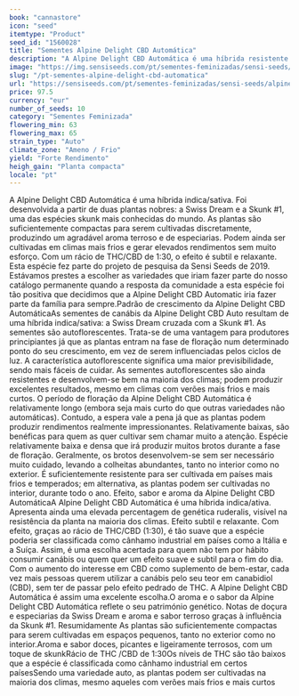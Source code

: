 ```yaml
---
book: "cannastore"
icon: "seed"
itemtype: "Product"
seed_id: "1560028"
title: "Sementes Alpine Delight CBD Automática"
description: "A Alpine Delight CBD Automática é uma híbrida resistente. Sensação de euforia média, rácio de THC/CBD de 1:30. Altos rendimentos e sensação relaxante suave."
image: "https://img.sensiseeds.com/pt/sementes-feminizadas/sensi-seeds/alpine-delight-cbd-automática-image.png"
slug: "/pt-sementes-alpine-delight-cbd-automatica"
url: "https://sensiseeds.com/pt/sementes-feminizadas/sensi-seeds/alpine-delight-cbd-automática?a_aid=cannastore"
price: 97.5
currency: "eur"
number_of_seeds: 10
category: "Sementes Feminizada"
flowering_min: 63
flowering_max: 65
strain_type: "Auto"
climate_zone: "Ameno / Frio"
yield: "Forte Rendimento"
heigh_gain: "Planta compacta"
locale: "pt"
---
```

A Alpine Delight CBD Automática é uma híbrida indica/sativa. Foi desenvolvida a partir de duas plantas nobres: a Swiss Dream e a Skunk #1, uma das espécies skunk mais conhecidas do mundo. As plantas são suficientemente compactas para serem cultivadas discretamente, produzindo um agradável aroma terroso e de especiarias. Podem ainda ser cultivadas em climas mais frios e gerar elevados rendimentos sem muito esforço. Com um rácio de THC/CBD de 1:30, o efeito é subtil e relaxante. Esta espécie fez parte do projeto de pesquisa da Sensi Seeds de 2019. Estávamos prestes a escolher as variedades que iriam fazer parte do nosso catálogo permanente quando a resposta da comunidade a esta espécie foi tão positiva que decidimos que a Alpine Delight CBD Automatic iria fazer parte da família para sempre.Padrão de crescimento da Alpine Delight CBD AutomáticaAs sementes de canábis da Alpine Delight CBD Auto resultam de uma híbrida indica/sativa: a Swiss Dream cruzada com a Skunk #1. As sementes são autoflorescentes. Trata-se de uma vantagem para produtores principiantes já que as plantas entram na fase de floração num determinado ponto do seu crescimento, em vez de serem influenciadas pelos ciclos de luz. A característica autoflorescente significa uma maior previsibilidade, sendo mais fáceis de cuidar. As sementes autoflorescentes são ainda resistentes e desenvolvem-se bem na maioria dos climas; podem produzir excelentes resultados, mesmo em climas com verões mais frios e mais curtos. O período de floração da Alpine Delight CBD Automática é relativamente longo (embora seja mais curto do que outras variedades não automáticas). Contudo, a espera vale a pena já que as plantas podem produzir rendimentos realmente impressionantes. Relativamente baixas, são benéficas para quem as quer cultivar sem chamar muito a atenção. Espécie relativamente baixa e densa que irá produzir muitos brotos durante a fase de floração. Geralmente, os brotos desenvolvem-se sem ser necessário muito cuidado, levando a colheitas abundantes, tanto no interior como no exterior. É suficientemente resistente para ser cultivada em países mais frios e temperados; em alternativa, as plantas podem ser cultivadas no interior, durante todo o ano. Efeito, sabor e aroma da Alpine Delight CBD AutomáticaA Alpine Delight CBD Automática é uma híbrida indica/ativa. Apresenta ainda uma elevada percentagem de genética ruderalis, visível na resistência da planta na maioria dos climas. Efeito subtil e relaxante. Com efeito, graças ao rácio de THC/CBD (1:30), é tão suave que a espécie poderia ser classificada como cânhamo industrial em países como a Itália e a Suíça. Assim, é uma escolha acertada para quem não tem por hábito consumir canábis ou quem quer um efeito suave e subtil para o fim do dia. Com o aumento do interesse em CBD como suplemento de bem-estar, cada vez mais pessoas querem utilizar a canábis pelo seu teor em canabidiol (CBD), sem ter de passar pelo efeito pedrado de THC. A Alpine Delight CBD Automática é assim uma excelente escolha.O aroma e o sabor da Alpine Delight CBD Automática reflete o seu património genético. Notas de doçura e especiarias da Swiss Dream e aroma e sabor terroso graças à influência da Skunk #1. Resumidamente As plantas são suficientemente compactas para serem cultivadas em espaços pequenos, tanto no exterior como no interior.Aroma e sabor doces, picantes e ligeiramente terrosos, com um toque de skunkRácio de THC /CBD de 1:30Os níveis de THC são tão baixos que a espécie é classificada como cânhamo industrial em certos paísesSendo uma variedade auto, as plantas podem ser cultivadas na maioria dos climas, mesmo aqueles com verões mais frios e mais curtos
